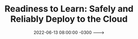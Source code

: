 ---
layout: post 
title:  "Readiness to Learn: Safely and Reliably Deploy to the Cloud"
date:   2022-06-13 08:00:00 -0300 --->
published: false
tag: "<! --- NÃO ALTERAR --->"
headline: "Readiness to Learn: Safely and Reliably Deploy to the Cloud"
highlight_title: "Readiness to Learn: Safely and Reliably Deploy to the Cloud"
highlight_url: "https://thenewstack.io/readiness-to-learn-safely-and-reliably-deploy-to-the-cloud/"
highlight_autor: "Laura Maguire"
comentario: |-
    "O ritmo de trabalho moderno tem gerado a necessidade do aprendizado contínuo. Organizações que mantem um método de aprendizado lento têm ficado para trás no mercado. E assim vem uma nota interessante do Josh Bersin: “the learning curve is the earning curve” (“a curva de aprendizado é a curva de ganhos” em tradução livre). A autora numera 5 desafios para o aprendizado em ambientes em constante mudança:
    
    * Saber qual conhecimento será necessário, com que profundidade e em que momentos.
    * Desenvolver a capacidade interna para desenvolver e treinar para esse conhecimento.
    * Identificar e corrigir quaisquer mal-entendidos.
    * Ajustar entendimentos parciais.
    * Aprofundar o entendimento.

    A atualização do conhecimento tem que seguir a rapidez imposta pelo ambiente ágil. engenheiros com conhecimento obsoleto ou desatualizado do sistema são menos capazes de detectar, diagnosticar ou reparar comportamentos anômalos em seus sistemas e, portanto, menos propensos a identificar rapidamente oportunidades de inovação. Encontrar o equilíbrio entre o deploy de uma nova feature e a atualização do conhecimento pode ser desafiador, por isso neste artigo é discutido três estratégias para nivelar o aprendizado.

    Assim como nos sistemas modernos não precisamos mais tira-los do ar para enviar um novo código, o desenvolvimento de conhecimento em uma organização moderna tem que ser feito “sem tirar o engenheiro do ar”.

    1. **Encorajar o uso de programação em pares:** Isso permite que os engenheiros apresentem suposições sobre como os diferentes aspectos do sistema funcionam juntos e quais são os riscos resultantes. O uso de práticas de orientação baseadas em evidências pode ajudar a melhorar os resultados de aprendizagem para ambos os participantes.
    1. **Adicionando contexto a briefings de projeto ou atualizações de sprint:** É comum em times ágeis existir uma diversidade de membros com uma coleção de skill, conhecimento e experiências diferentes. Essa diversidade também significa que haverá alta variabilidade de conhecimento sobre qualquer aspecto do projeto. A rotação da responsabilidade de fornecer o histórico entre diferentes funções na equipe do projeto pode ajudar a variar o conteúdo e a profundidade dessas oportunidades de micro aprendizagem para representar os diferentes níveis dos membros da equipe.
    1. **Investir em revisões de incidentes:** _É a oportunidade de micro aprendizagem de maior valor_, uma vez que todo o conteúdo é diretamente relevante para o trabalho diário. As revisões de incidentes bem executadas abordam diretamente os cinco desafios porque são oportunidades de aprendizado imediatas e relevantes com base nas ações e decisões tomadas pela equipe em tempo real.

    Embora os cinco desafios da aprendizagem em ambientes em constante mudança possam ser difíceis de superar, essas três estratégias para cultivar a aprendizagem contínua podem ajudar.
    "
comentado_por: "Tito Garrido"
comentado_por_linkedin: "https://www.linkedin.com/in/titogarrido"
---